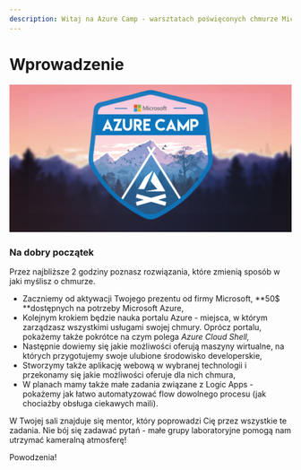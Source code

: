 ```yaml
---
description: Witaj na Azure Camp - warsztatach poświęconych chmurze Microsoft Azure!
---
```


# Wprowadzenie

![](.gitbook/assets/azure_camp_cover_empty.jpg)

### Na dobry początek

Przez najbliższe 2 godziny poznasz rozwiązania, które zmienią sposób w jaki myślisz o chmurze. 

* Zaczniemy od aktywacji Twojego prezentu od firmy Microsoft, **50$ **dostępnych na potrzeby Microsoft Azure,
* Kolejnym krokiem będzie nauka portalu Azure - miejsca, w którym zarządzasz wszystkimi usługami swojej chmury. Oprócz portalu, pokażemy także pokrótce na czym polega _Azure Cloud Shell,_
* Następnie dowiemy się jakie możliwości oferują maszyny wirtualne, na których przygotujemy swoje ulubione środowisko developerskie,
* Stworzymy także aplikację webową w wybranej technologii i przekonamy się jakie możliwości oferuje dla nich chmura,
* W planach mamy także małe zadania związane z Logic Apps - pokażemy jak łatwo automatyzować flow dowolnego procesu \(jak chociażby obsługa ciekawych maili\).

W Twojej sali znajduje się mentor, który poprowadzi Cię przez wszystkie te zadania. Nie bój się zadawać pytań - małe grupy laboratoryjne pomogą nam utrzymać kameralną atmosferę!

Powodzenia!

